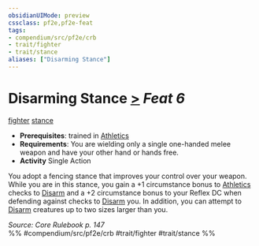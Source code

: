 ```yaml
---
obsidianUIMode: preview
cssclass: pf2e,pf2e-feat
tags:
- compendium/src/pf2e/crb
- trait/fighter
- trait/stance
aliases: ["Disarming Stance"]
---
```

# Disarming Stance  [>](../../Rules/core-rulebook/chapter-9-playing-the-game.md#Actions "Single Action") *Feat 6*  
[fighter](../../Rules/traits/fighter.md)  [stance](../../Rules/traits/stance.md)  

- **Prerequisites**: trained in [Athletics](../skills.md#Athletics)
- **Requirements**: You are wielding only a single one-handed melee weapon and have your other hand or hands free.
- **Activity** Single Action

You adopt a fencing stance that improves your control over your weapon. While you are in this stance, you gain a +1 circumstance bonus to [Athletics](../skills.md#Athletics) checks to [Disarm](../../Rules/actions/disarm.md) and a +2 circumstance bonus to your Reflex DC when defending against checks to [Disarm](../../Rules/actions/disarm.md) you. In addition, you can attempt to [Disarm](../../Rules/actions/disarm.md) creatures up to two sizes larger than you.

*Source: Core Rulebook p. 147*  
%% #compendium/src/pf2e/crb #trait/fighter #trait/stance %%
